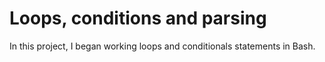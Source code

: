# Loops, conditions and parsing

In this project, I began working loops and conditionals statements in Bash.